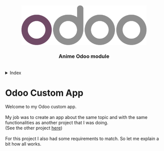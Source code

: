 <br/>
<div align="center">
  <a href="https://github.com/PdgarHern/ReactWithRubyUsingPostregSQL">
    <img src="imgs/odoo_logo.png" alt="Logo" width="400" />
  </a>
  <h3 align="center">Anime Odoo module</h3>
  <br/>
</div>

<details>
  <summary>Index</summary>
  <ol>
    <li>
      <a href="#odoo-custom-app">Odoo Custom App</a>
    </li>
  </ol>
</details>

# Odoo Custom App
Welcome to my Odoo custom app.<br/>
<br/>
My job was to create an app about the same topic and with the same functionalities as another project that I was doing.<br/>
(See the other project <a href="https://github.com/PdgarHern/ReactWithRubyUsingPostregSQL">here</a>)<br/>
<br/>
For this project I also had some requirements to match. So let me explain a bit how all works.<br/>


